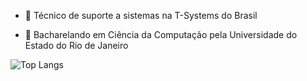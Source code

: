 - 🔭 Técnico de suporte a sistemas na T-Systems do Brasil

- 🌱 Bacharelando em Ciência da Computação pela Universidade do Estado do Rio de Janeiro

![Top Langs](https://github-readme-stats.vercel.app/api/top-langs/?username=fael0306&hide=c,html)
